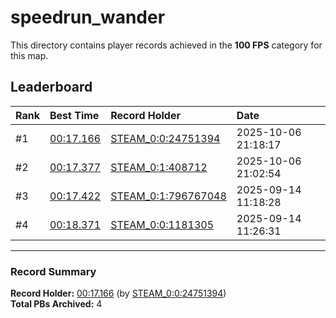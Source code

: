 # speedrun_wander

This directory contains player records achieved in the **100 FPS** category for this map.

## Leaderboard

| Rank | Best Time | Record Holder | Date                |
| :--- | :-------- | :------------ | :------------------ |
| #1   | [00:17.166](./00017166_STEAM_0_0_24751394_20251006-211817.zip) | [STEAM_0:0:24751394](https://speedrun16.com/profile/STEAM_0:0:24751394)   | 2025-10-06 21:18:17 |
| #2   | [00:17.377](./00017377_STEAM_0_1_408712_20251006-210254.zip) | [STEAM_0:1:408712](https://speedrun16.com/profile/STEAM_0:1:408712)   | 2025-10-06 21:02:54 |
| #3   | [00:17.422](./00017422_STEAM_0_1_796767048_20250914-111828.zip) | [STEAM_0:1:796767048](https://speedrun16.com/profile/STEAM_0:1:796767048)   | 2025-09-14 11:18:28 |
| #4   | [00:18.371](./00018371_STEAM_0_0_1181305_20250914-112631.zip) | [STEAM_0:0:1181305](https://speedrun16.com/profile/STEAM_0:0:1181305)   | 2025-09-14 11:26:31 |

---

### Record Summary
**Record Holder:** [00:17.166](./00017166_STEAM_0_0_24751394_20251006-211817.zip) (by [STEAM_0:0:24751394](https://speedrun16.com/profile/STEAM_0:0:24751394))  
**Total PBs Archived:** 4